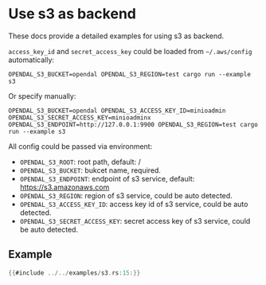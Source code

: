 # Use s3 as backend

These docs provide a detailed examples for using s3 as backend.

`access_key_id` and `secret_access_key` could be loaded from `~/.aws/config` automatically:

```shell
OPENDAL_S3_BUCKET=opendal OPENDAL_S3_REGION=test cargo run --example s3
```

Or specify manually:

```shell
OPENDAL_S3_BUCKET=opendal OPENDAL_S3_ACCESS_KEY_ID=minioadmin OPENDAL_S3_SECRET_ACCESS_KEY=minioadminx OPENDAL_S3_ENDPOINT=http://127.0.0.1:9900 OPENDAL_S3_REGION=test cargo run --example s3
```

All config could be passed via environment:

- `OPENDAL_S3_ROOT`: root path, default: /
- `OPENDAL_S3_BUCKET`: bukcet name, required.
- `OPENDAL_S3_ENDPOINT`: endpoint of s3 service, default: https://s3.amazonaws.com
- `OPENDAL_S3_REGION`: region of s3 service, could be auto detected.
- `OPENDAL_S3_ACCESS_KEY_ID`: access key id of s3 service, could be auto detected.
- `OPENDAL_S3_SECRET_ACCESS_KEY`: secret access key of s3 service, could be auto detected.

## Example

```rust
{{#include ../../examples/s3.rs:15:}}
```

